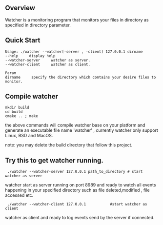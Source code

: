 Overview
---------------
 Watcher is a monitoring program that monitors your files in directory as specified in directory parameter.

Quick Start
---------------
```shell
Usage: ./watcher --watcher[-server , -client] 127.0.0.1 dirname
--help     display help
--watcher-server     watcher as server.
--watcher-client     watcher as client.

Param
dirname		specify the directory which contains your desire files to monitor.
```
Compile watcher
---------------

```shell
mkdir build
cd build
cmake .. ; make 
```
the above commands will compile watcher base on your platform and generate an executable file name 'watcher' , currently watcher only support Linux, BSD and MacOS.

note: you may delete the build directory that follow this project.

Try this to get watcher running.
---------------------------------
```shell
 ./watcher --watcher-server 127.0.0.1 path_to_directory # start watcher as server
```
watcher start as server running on port 8989 and ready to watch all events
happening in your specified directory such as file deleted,modified , file accessed etc.

```shell
 ./watcher --watcher-client 127.0.0.1			#start watcher as client
```
watcher as client and ready to log events send by the server if connected.




